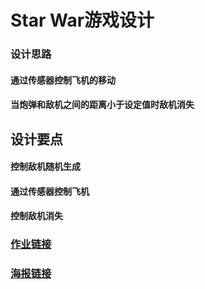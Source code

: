 # Star War游戏设计
### 设计思路
#### 通过传感器控制飞机的移动
#### 当炮弹和敌机之间的距离小于设定值时敌机消失
## 设计要点
#### 控制敌机随机生成
#### 通过传感器控制飞机
####  控制敌机消失


### [作业链接](https://github.com/ChenZe2436/CreativeCoding_2019Summer-ChenZe/tree/master/Star%20War)
### [海报链接](file:///C:/Users/86138/Desktop/Star%20War%20海报.pdf)
